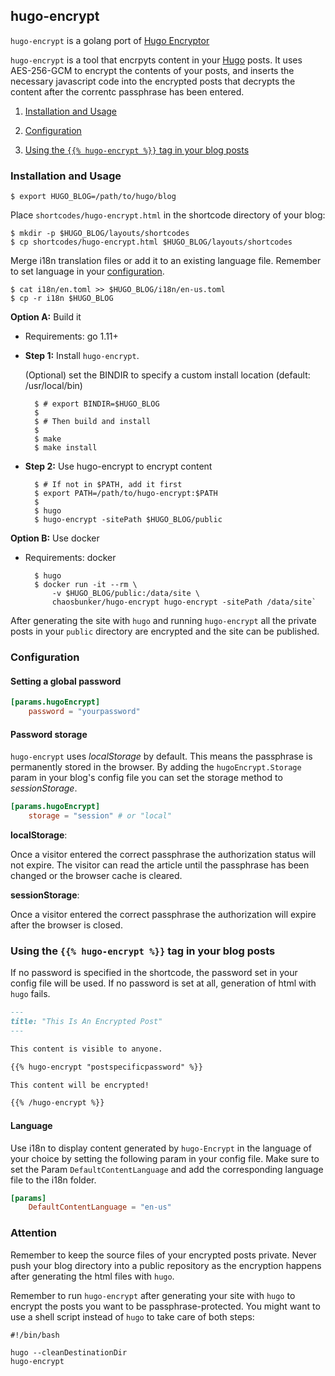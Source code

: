 ## hugo-encrypt

`hugo-encrypt` is a golang port of [Hugo Encryptor](https://github.com/Li4n0/hugo_encryptor)

`hugo-encrypt` is a tool that encrpyts content in your [Hugo](https://gohugo.io) posts. It uses AES-256-GCM to encrypt the contents of your posts, and inserts the necessary javascript code into the encrypted posts that decrypts the content after the correntc passphrase has been entered.

1. [Installation and Usage](#installation-and-usage)

2. [Configuration](#configuration)

3. [Using the `{{% hugo-encrypt %}}` tag in your blog posts](#using-the--hugo-encrypt--tag-in-your-blog-posts)

### Installation and Usage

    $ export HUGO_BLOG=/path/to/hugo/blog

Place `shortcodes/hugo-encrypt.html` in the shortcode directory of your blog:

    $ mkdir -p $HUGO_BLOG/layouts/shortcodes
    $ cp shortcodes/hugo-encrypt.html $HUGO_BLOG/layouts/shortcodes

Merge i18n translation files or add it to an existing language file. Remember to set language in your [configuration](#configuration).
    
    $ cat i18n/en.toml >> $HUGO_BLOG/i18n/en-us.toml
    $ cp -r i18n $HUGO_BLOG


**Option A:** Build it

- Requirements: go 1.11+

- **Step 1:** Install `hugo-encrypt`.

	(Optional) set the BINDIR to specify a custom install location (default: /usr/local/bin)

		$ # export BINDIR=$HUGO_BLOG
		$
		$ # Then build and install
		$
		$ make
		$ make install

- **Step 2:** Use hugo-encrypt to encrypt content

        $ # If not in $PATH, add it first
        $ export PATH=/path/to/hugo-encrypt:$PATH
        $
        $ hugo
        $ hugo-encrypt -sitePath $HUGO_BLOG/public

**Option B:** Use docker

- Requirements: docker

        $ hugo
        $ docker run -it --rm \
            -v $HUGO_BLOG/public:/data/site \
            chaosbunker/hugo-encrypt hugo-encrypt -sitePath /data/site`

After generating the site with `hugo` and running `hugo-encrypt` all the private posts in your `public` directory are encrypted and the site can be published.

### Configuration

#### Setting a global password

```toml
[params.hugoEncrypt]
    password = "yourpassword"
```

#### Password storage

`hugo-encrypt` uses _localStorage_ by default. This means the passphrase is permanently stored in the browser. By adding the `hugoEncrypt.Storage` param in your blog's config file you can set the storage method to _sessionStorage_.

```toml
[params.hugoEncrypt]
    storage = "session" # or "local"
```

**localStorage**:

Once a visitor entered the correct passphrase the authorization status will not expire. The visitor can read the article until the passphrase has been changed or the browser cache is cleared.

**sessionStorage**:

Once a visitor entered the correct passphrase the authorization will expire after the browser is closed.

### Using the `{{% hugo-encrypt %}}` tag in your blog posts

If no password is specified in the shortcode, the password set in your config file will be used. If no password is set at all, generation of html with `hugo` fails.


```markdown
---
title: "This Is An Encrypted Post"
---

This content is visible to anyone.

{{% hugo-encrypt "postspecificpassword" %}}

This content will be encrypted!

{{% /hugo-encrypt %}}
```

#### Language

Use i18n to display content generated by `hugo-Encrypt` in the language of your choice by setting the following param in your config file. Make sure to set the Param `DefaultContentLanguage` and add the corresponding language file to the i18n folder.

```toml
[params]
    DefaultContentLanguage = "en-us"
```

### Attention

Remember to keep the source files of your encrypted posts private. Never push your blog directory into a public repository as the encryption happens after generating the html files with `hugo`.

Remember to run `hugo-encrypt` after generating your site with `hugo` to encrypt the posts you want to be passphrase-protected. You might want to use a shell script instead of `hugo` to take care of both steps:

    #!/bin/bash

    hugo --cleanDestinationDir
    hugo-encrypt

